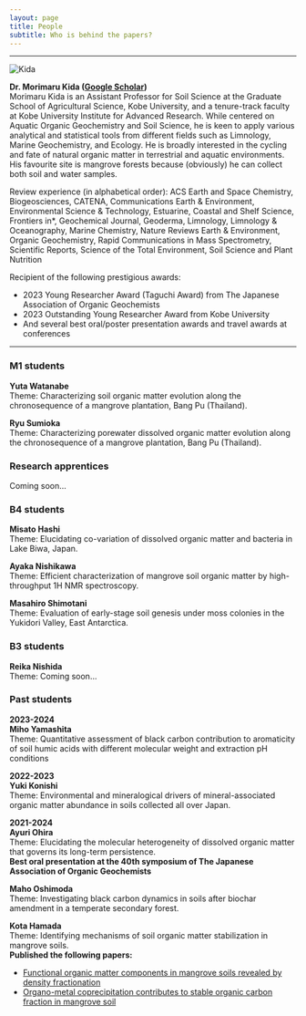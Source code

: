 ```yaml
---
layout: page
title: People
subtitle: Who is behind the papers? 
---
```

***
![Kida](/assets/img/Prof_250.png)  

**Dr. Morimaru Kida ([Google Scholar](https://scholar.google.com/citations?user=lG3N_EgAAAAJ&hl=en))**  
Morimaru Kida is an Assistant Professor for Soil Science at the Graduate School of Agricultural Science, Kobe University, and a tenure-track faculty at Kobe University Institute for Advanced Research.
While centered on Aquatic Organic Geochemistry and Soil Science, he is keen to apply various analytical and statistical tools from different fields such as Limnology, Marine Geochemistry, and Ecology.
He is broadly interested in the cycling and fate of natural organic matter in terrestrial and aquatic environments. His favourite site is mangrove forests because (obviously) he can collect both soil and water samples. 

Review experience (in alphabetical order): ACS Earth and Space Chemistry, Biogeosciences, CATENA, Communications Earth & Environment, Environmental Science & Technology, Estuarine, Coastal and Shelf Science, Frontiers in*, Geochemical Journal, Geoderma, Limnology, Limnology & Oceanography, Marine Chemistry, Nature Reviews Earth & Environment, Organic Geochemistry, Rapid Communications in Mass Spectrometry, Scientific Reports, Science of the Total Environment, Soil Science and Plant Nutrition

Recipient of the following prestigious awards:  
* 2023 Young Researcher Award (Taguchi Award) from The Japanese Association of Organic Geochemists
* 2023 Outstanding Young Researcher Award from Kobe University
* And several best oral/poster presentation awards and travel awards at conferences

***
### M1 students
**Yuta Watanabe**  
Theme: Characterizing soil organic matter evolution along the chronosequence of a mangrove plantation, Bang Pu (Thailand).  

**Ryu Sumioka**  
Theme: Characterizing porewater dissolved organic matter evolution along the chronosequence of a mangrove plantation, Bang Pu (Thailand). 

### Research apprentices
Coming soon...   

### B4 students
**Misato Hashi**  
Theme: Elucidating co-variation of dissolved organic matter and bacteria in Lake Biwa, Japan.  

**Ayaka Nishikawa**  
Theme: Efficient characterization of mangrove soil organic matter by high-throughput 1H NMR spectroscopy.  

**Masahiro Shimotani**  
Theme: Evaluation of early-stage soil genesis under moss colonies in the Yukidori Valley, East Antarctica.  

### B3 students
**Reika Nishida**  
Theme: Coming soon...  

### Past students
**2023-2024**  
**Miho Yamashita**  
Theme: Quantitative assessment of black carbon contribution to aromaticity of soil humic acids with different molecular weight and extraction pH conditions  

**2022-2023**  
**Yuki Konishi**  
Theme: Environmental and mineralogical drivers of mineral-associated organic matter abundance in soils collected all over Japan. 

**2021-2024**  
**Ayuri Ohira**  
Theme: Elucidating the molecular heterogeneity of dissolved organic matter that governs its long-term persistence.  
**Best oral presentation at the 40th symposium of The Japanese Association of Organic Geochemists**  

**Maho Oshimoda**  
Theme: Investigating black carbon dynamics in soils after biochar amendment in a temperate secondary forest.  

**Kota Hamada**  
Theme: Identifying mechanisms of soil organic matter stabilization in mangrove soils.  
**Published the following papers:**  
* [Functional organic matter components in mangrove soils revealed by density fractionation](https://www.tandfonline.com/doi/full/10.1080/00380768.2024.2304761)
* [Organo-metal coprecipitation contributes to stable organic carbon fraction in mangrove soil](https://www.biorxiv.org/content/10.1101/2025.02.15.638410v2.abstract)
